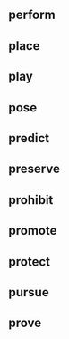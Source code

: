 ## perform
## place
## play
## pose
## predict
## preserve
## prohibit
## promote
## protect
## pursue
## prove
